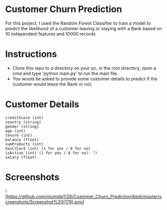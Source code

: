# Customer Churn Prediction
For this project, I used the Random Forest Classifier to train a model to predict the likelihood of a customer leaving or staying with a Bank based on 10 independent features and 10000 records

# Instructions
- Clone this repo to a directory on your pc, in the root directory, open a cmd and type 'python main.py' to run the main file.
- You would be asked to provide some customer details to predict if the customer would leave the Bank or not.

# Customer Details
	creditScore (int)
	country (string)
	gender (string)
	age (int)
	tenure (int)
	balance (float)
	numProducts (int)
	hasCrCard (int) (1 for yes / 0 for no)
	isActive (int) (1 for yes / 0 for no): ")
	salary (float)
  
  # Screenshots
  
![https://github.com/olumide1128/Customer_Churn_Prediction/blob/master/screenshots/Screenshot%20(179).png]
